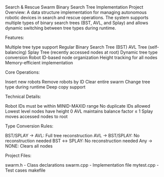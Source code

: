 Search & Rescue Swarm Binary Search Tree Implementation
Project Overview:
A data structure implementation for managing autonomous robotic devices in search and rescue operations. The system supports multiple types of binary search trees (BST, AVL, and Splay) and allows dynamic switching between tree types during runtime.


Features:

Multiple tree type support
Regular Binary Search Tree (BST)
AVL Tree (self-balancing)
Splay Tree (recently accessed nodes at root)
Dynamic tree type conversion
Robot ID-based node organization
Height tracking for all nodes
Memory-efficient implementation

Core Operations:

Insert new robots
Remove robots by ID
Clear entire swarm
Change tree type during runtime
Deep copy support

Technical Details:

Robot IDs must be within MINID-MAXID range
No duplicate IDs allowed
Lowest level nodes have height 0
AVL maintains balance factor ≤ 1
Splay moves accessed nodes to root

Type Conversion Rules:

BST/SPLAY → AVL: Full tree reconstruction
AVL → BST/SPLAY: No reconstruction needed
BST ↔ SPLAY: No reconstruction needed
Any → NONE: Clears all nodes

Project Files:

swarm.h - Class declarations
swarm.cpp - Implementation file
mytest.cpp - Test cases
makefile
